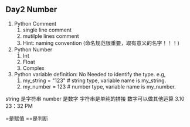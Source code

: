 ## Day2 Number


1. Python Comment   
   1. single line comment
   2. mutilple lines comment
   3. Hint: naming convention (命名规范很重要，取有意义的名字！！！)
2. Python Number   
   1. Int
   2. Float
   3. Complex
3. Python variable definition: No Needed to identify the type. e.g,   
   1. my_string = "123" # string type, variable name is my_string. 
   2. my_number = 123 # number type, variable name is my_number. 


string 是字符串 
number 是数字
字符串是单纯的拼接
数字可以做其他运算
3.10 23：32 PM


=是赋值   ==是判断
